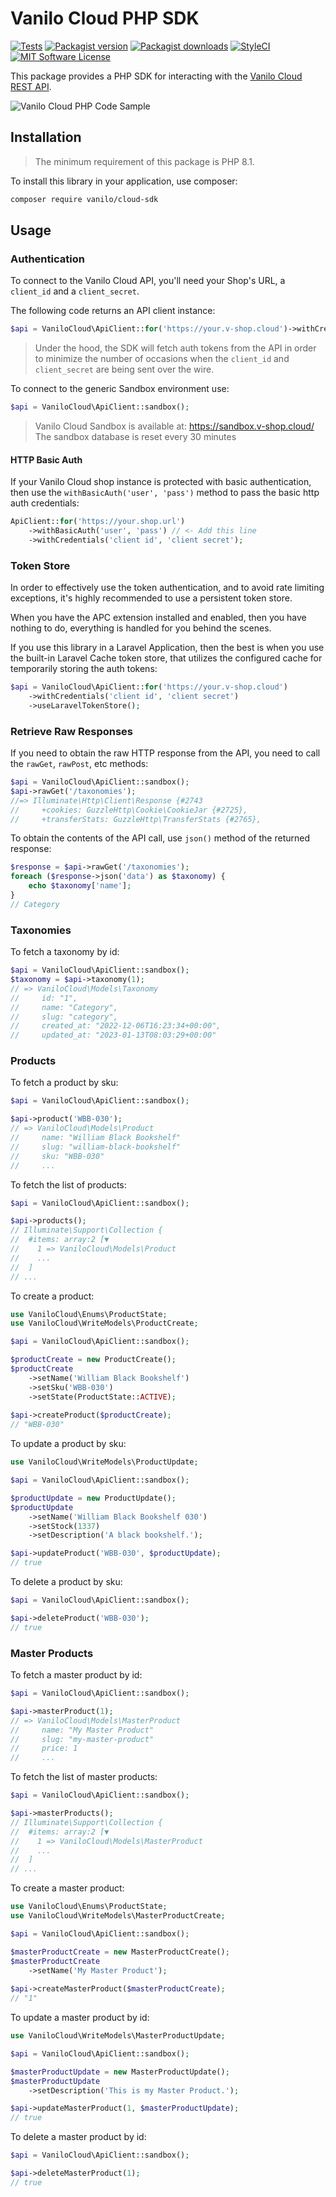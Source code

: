 # Vanilo Cloud PHP SDK

[![Tests](https://img.shields.io/github/actions/workflow/status/vaniloecc/vcl-php-sdk/tests.yml?branch=master&style=flat-square)](https://github.com/vaniloecc/vcl-php-sdk/actions?query=workflow%3Atests)
[![Packagist version](https://img.shields.io/packagist/v/vanilo/cloud-sdk.svg?style=flat-square)](https://packagist.org/packages/vanilo/cloud-sdk)
[![Packagist downloads](https://img.shields.io/packagist/dt/vanilo/cloud-sdk.svg?style=flat-square)](https://packagist.org/packages/vanilo/cloud-sdk)
[![StyleCI](https://styleci.io/repos/588679104/shield?branch=master)](https://styleci.io/repos/588679104)
[![MIT Software License](https://img.shields.io/badge/license-MIT-blue.svg?style=flat-square)](LICENSE.md)

This package provides a PHP SDK for interacting with the [Vanilo Cloud REST API](https://vanilo.cloud/docs/api/).

![Vanilo Cloud PHP Code Sample](vcl_code_sample.jpg)

## Installation

> The minimum requirement of this package is PHP 8.1.

To install this library in your application, use composer:

```bash
composer require vanilo/cloud-sdk
```

## Usage

### Authentication

To connect to the Vanilo Cloud API, you'll need your Shop's URL, a `client_id` and a `client_secret`.

The following code returns an API client instance:

```php
$api = VaniloCloud\ApiClient::for('https://your.v-shop.cloud')->withCredentials('client id', 'client secret');
```

> Under the hood, the SDK will fetch auth tokens from the API in order to
> minimize the number of occasions when the `client_id` and `client_secret` are
> being sent over the wire.

To connect to the generic Sandbox environment use:

```php
$api = VaniloCloud\ApiClient::sandbox();
```

> Vanilo Cloud Sandbox is available at: https://sandbox.v-shop.cloud/  
> The sandbox database is reset every 30 minutes

#### HTTP Basic Auth

If your Vanilo Cloud shop instance is protected with basic authentication, then use the
`withBasicAuth('user', 'pass')` method to pass the basic http auth credentials:

```php
ApiClient::for('https://your.shop.url')
    ->withBasicAuth('user', 'pass') // <- Add this line
    ->withCredentials('client id', 'client secret');
```

### Token Store

In order to effectively use the token authentication, and to avoid rate limiting exceptions, it's highly recommended
to use a persistent token store.

When you have the APC extension installed and enabled, then you have nothing to do, everything is handled for you
behind the scenes.

If you use this library in a Laravel Application, then the best is when you use the built-in Laravel Cache token store,
that utilizes the configured cache for temporarily storing the auth tokens:

```php
$api = VaniloCloud\ApiClient::for('https://your.v-shop.cloud')
    ->withCredentials('client id', 'client secret')
    ->useLaravelTokenStore();
```

### Retrieve Raw Responses

If you need to obtain the raw HTTP response from the API, you need to call the `rawGet`, `rawPost`, etc methods:

```php
$api = VaniloCloud\ApiClient::sandbox();
$api->rawGet('/taxonomies');
//=> Illuminate\Http\Client\Response {#2743
//     +cookies: GuzzleHttp\Cookie\CookieJar {#2725},
//     +transferStats: GuzzleHttp\TransferStats {#2765},
```

To obtain the contents of the API call, use `json()` method of the returned response:

```php
$response = $api->rawGet('/taxonomies');
foreach ($response->json('data') as $taxonomy) {
    echo $taxonomy['name'];
}
// Category
```

### Taxonomies

To fetch a taxonomy by id:

```php
$api = VaniloCloud\ApiClient::sandbox();
$taxonomy = $api->taxonomy(1);
// => VaniloCloud\Models\Taxonomy
//     id: "1",
//     name: "Category",
//     slug: "category",
//     created_at: "2022-12-06T16:23:34+00:00",
//     updated_at: "2023-01-13T08:03:29+00:00"
```

### Products

To fetch a product by sku:
```php
$api = VaniloCloud\ApiClient::sandbox();

$api->product('WBB-030');
// => VaniloCloud\Models\Product
//     name: "William Black Bookshelf"
//     slug: "william-black-bookshelf"
//     sku: "WBB-030"
//     ...
```

To fetch the list of products:
```php
$api = VaniloCloud\ApiClient::sandbox();

$api->products();
// Illuminate\Support\Collection {
//  #items: array:2 [▼
//    1 => VaniloCloud\Models\Product
//    ...
//  ]
// ...
```

To create a product:
```php
use VaniloCloud\Enums\ProductState;
use VaniloCloud\WriteModels\ProductCreate;

$api = VaniloCloud\ApiClient::sandbox();

$productCreate = new ProductCreate();
$productCreate
    ->setName('William Black Bookshelf')
    ->setSku('WBB-030')
    ->setState(ProductState::ACTIVE);
        
$api->createProduct($productCreate);
// "WBB-030"
```

To update a product by sku:
```php
use VaniloCloud\WriteModels\ProductUpdate;

$api = VaniloCloud\ApiClient::sandbox();

$productUpdate = new ProductUpdate();
$productUpdate
    ->setName('William Black Bookshelf 030')
    ->setStock(1337)
    ->setDescription('A black bookshelf.');

$api->updateProduct('WBB-030', $productUpdate);
// true
```

To delete a product by sku:
```php
$api = VaniloCloud\ApiClient::sandbox();

$api->deleteProduct('WBB-030');
// true
```

### Master Products

To fetch a master product by id:
```php
$api = VaniloCloud\ApiClient::sandbox();

$api->masterProduct(1);
// => VaniloCloud\Models\MasterProduct
//     name: "My Master Product"
//     slug: "my-master-product"
//     price: 1
//     ...
```

To fetch the list of master products:
```php
$api = VaniloCloud\ApiClient::sandbox();

$api->masterProducts();
// Illuminate\Support\Collection {
//  #items: array:2 [▼
//    1 => VaniloCloud\Models\MasterProduct
//    ...
//  ]
// ...
```

To create a master product:
```php
use VaniloCloud\Enums\ProductState;
use VaniloCloud\WriteModels\MasterProductCreate;

$api = VaniloCloud\ApiClient::sandbox();

$masterProductCreate = new MasterProductCreate();
$masterProductCreate
    ->setName('My Master Product');
        
$api->createMasterProduct($masterProductCreate);
// "1"
```

To update a master product by id:
```php
use VaniloCloud\WriteModels\MasterProductUpdate;

$api = VaniloCloud\ApiClient::sandbox();

$masterProductUpdate = new MasterProductUpdate();
$masterProductUpdate
    ->setDescription('This is my Master Product.');

$api->updateMasterProduct(1, $masterProductUpdate);
// true
```

To delete a master product by id:
```php
$api = VaniloCloud\ApiClient::sandbox();

$api->deleteMasterProduct(1);
// true
```
